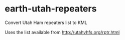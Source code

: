 earth-utah-repeaters
====================

Convert Utah Ham repeaters list to KML

Uses the list available from http://utahvhfs.org/rptr.html
